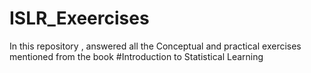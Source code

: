 # ISLR_Exeercises

In this repository , answered all the Conceptual and practical exercises mentioned from the book #Introduction to Statistical Learning
